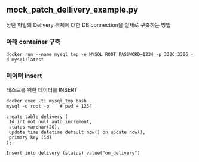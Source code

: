 ## mock_patch_dellivery_example.py
상단 파일의 Delivery 객체에 대한 DB connection을 실제로 구축하는 방법

### 아래 container 구축
```shell
docker run --name mysql_tmp -e MYSQL_ROOT_PASSWORD=1234 -p 3306:3306 -d mysql:latest
```

### 데이터 insert
테스트를 위한 데이터를 INSERT
```shell
docker exec -ti mysql_tmp bash
mysql -u root -p    # pwd = 1234

create table delivery (
 Id int not null auto_increment,
 status varchar(20),
 update_time datetime default now() on update now(),
 primary key (id)
);

Insert into delivery (status) value("on_delivery")
```